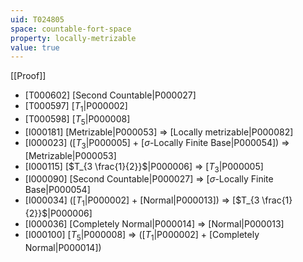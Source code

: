 ```yaml
---
uid: T024805
space: countable-fort-space
property: locally-metrizable
value: true
---
```

[[Proof]]

* [T000602] [Second Countable|P000027]
* [T000597] [$T_1$|P000002]
* [T000598] [$T_5$|P000008]
* [I000181] [Metrizable|P000053] => [Locally metrizable|P000082]
* [I000023] ([$T_3$|P000005] + [$\sigma$-Locally Finite Base|P000054]) => [Metrizable|P000053]
* [I000115] [$T_{3 \frac{1}{2}}$|P000006] => [$T_3$|P000005]
* [I000090] [Second Countable|P000027] => [$\sigma$-Locally Finite Base|P000054]
* [I000034] ([$T_1$|P000002] + [Normal|P000013]) => [$T_{3 \frac{1}{2}}$|P000006]
* [I000036] [Completely Normal|P000014] => [Normal|P000013]
* [I000100] [$T_5$|P000008] => ([$T_1$|P000002] + [Completely Normal|P000014])

